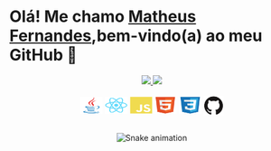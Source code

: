 # Olá! Me chamo <a href="https://www.linkedin.com/in/matheus-fernandes-681b18183/">Matheus Fernandes</a>,bem-vindo(a) ao meu GitHub 👻 #

 <div align="center">
  <a href="https://github.com/matheusferrnandes">
    <img height="150em" src="https://github-readme-stats.vercel.app/api?username=matheusferrnandes&count_private=true&include_all_commits=true&show_icons=true&theme=dracula&hide_border=false&show_owner=true"/>
    <img height="150em" src="https://github-readme-stats.vercel.app/api/top-langs/?username=matheusferrnandes&theme=dracula&hide_border=false&&layout=compact"/>
  </a>
</div>

<div align="center" valign="top"><br>
  <img align="center" alt="Java" height="30" width="40" src="https://raw.githubusercontent.com/devicons/devicon/master/icons/java/java-original.svg">
  <img align="center" alt="React" height="30" width="40" src="https://raw.githubusercontent.com/devicons/devicon/master/icons/react/react-original.svg">
  <img align="center" alt="Js" height="30" width="40" src="https://raw.githubusercontent.com/devicons/devicon/master/icons/javascript/javascript-plain.svg">
  <img align="center" alt="HTML" height="30" width="40" src="https://raw.githubusercontent.com/devicons/devicon/master/icons/html5/html5-original.svg">
  <img align="center" alt="CSS" height="30" width="40" src="https://raw.githubusercontent.com/devicons/devicon/master/icons/css3/css3-original.svg">
  <img align="center" alt="github" height="35" width="35" src="https://raw.githubusercontent.com/devicons/devicon/master/icons/github/github-original.svg">
</div><br>


<div align="center">

  ![Snake animation](https://github.com/danielbped/danielbped/blob/output/github-contribution-grid-snake.svg)
  
</div>

